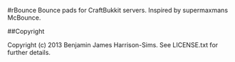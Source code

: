 #rBounce
Bounce pads for CraftBukkit servers.
Inspired by supermaxmans McBounce.

##Copyright

Copyright (c) 2013 Benjamin James Harrison-Sims. See LICENSE.txt for further details.
